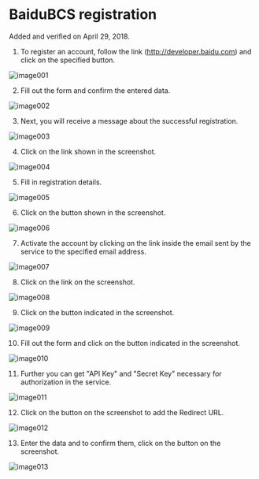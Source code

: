 # BaiduBCS registration

Added and verified on April 29, 2018.

1. To register an account, follow the link (http://developer.baidu.com) and click on the specified button.

![image001](https://raw.githubusercontent.com/bNesisDeveloper/bNesis/master/Docs/Services/BaiduBCS/image001.png)

2. Fill out the form and confirm the entered data.

![image002](https://raw.githubusercontent.com/bNesisDeveloper/bNesis/master/Docs/Services/BaiduBCS/image002.png)

3. Next, you will receive a message about the successful registration.

![image003](https://raw.githubusercontent.com/bNesisDeveloper/bNesis/master/Docs/Services/BaiduBCS/image003.png)

4. Click on the link shown in the screenshot.

![image004](https://raw.githubusercontent.com/bNesisDeveloper/bNesis/master/Docs/Services/BaiduBCS/image004.png)

5. Fill in registration details.

![image005](https://raw.githubusercontent.com/bNesisDeveloper/bNesis/master/Docs/Services/BaiduBCS/image005.png)

6. Click on the button shown in the screenshot.

![image006](https://raw.githubusercontent.com/bNesisDeveloper/bNesis/master/Docs/Services/BaiduBCS/image006.png)

7. Activate the account by clicking on the link inside the email sent by the service to the specified email address.

![image007](https://raw.githubusercontent.com/bNesisDeveloper/bNesis/master/Docs/Services/BaiduBCS/image007.png)

8. Click on the link on the screenshot.

![image008](https://raw.githubusercontent.com/bNesisDeveloper/bNesis/master/Docs/Services/BaiduBCS/image008.png)

9. Click on the button indicated in the screenshot.

![image009](https://raw.githubusercontent.com/bNesisDeveloper/bNesis/master/Docs/Services/BaiduBCS/image009.png)

10. Fill out the form and click on the button indicated in the screenshot.

![image010](https://raw.githubusercontent.com/bNesisDeveloper/bNesis/master/Docs/Services/BaiduBCS/image010.png)

11. Further you can get "API Key" and "Secret Key" necessary for authorization in the service.

![image011](https://raw.githubusercontent.com/bNesisDeveloper/bNesis/master/Docs/Services/BaiduBCS/image011.png)

12.  Click on the button on the screenshot to add the Redirect URL.

![image012](https://raw.githubusercontent.com/bNesisDeveloper/bNesis/master/Docs/Services/BaiduBCS/image012.png)

13. Enter the data and to confirm them, click on the button on the screenshot.

![image013](https://raw.githubusercontent.com/bNesisDeveloper/bNesis/master/Docs/Services/BaiduBCS/image013.png)